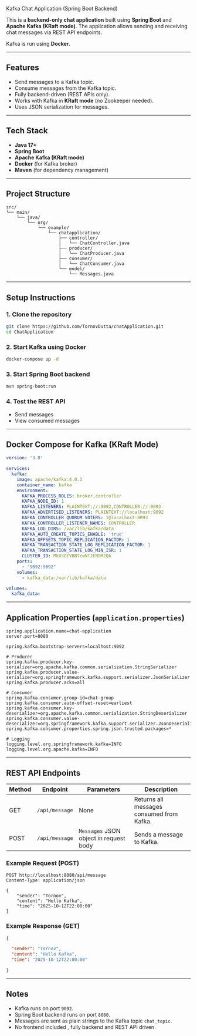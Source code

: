 Kafka Chat Application (Spring Boot Backend)

This is a **backend-only chat application** built using **Spring Boot** and **Apache Kafka (KRaft mode)**. The application allows sending and receiving chat messages via REST API endpoints.

Kafka is run using **Docker**.

---

## **Features**

- Send messages to a Kafka topic.
- Consume messages from the Kafka topic.
- Fully backend-driven (REST APIs only).
- Works with Kafka in **KRaft mode** (no Zookeeper needed).
- Uses JSON serialization for messages.

---

## **Tech Stack**

- **Java 17+**
- **Spring Boot**
- **Apache Kafka (KRaft mode)**
- **Docker** (for Kafka broker)
- **Maven** (for dependency management)

---

## **Project Structure**

```
src/
└── main/
    └── java/
        └── org/
            └── example/
                └── chatapplication/
                    ├── controller/
                    │   └── ChatController.java
                    ├── producer/
                    │   └── ChatProducer.java
                    ├── consumer/
                    │   └── ChatConsumer.java
                    └── model/
                        └── Messages.java

```

---

## **Setup Instructions**

### 1. Clone the repository
```bash
git clone https://github.com/TornovDutta/chatApplication.git
cd ChatApplication
```

### 2. Start Kafka using Docker
```bash
docker-compose up -d
```

### 3. Start Spring Boot backend
```bash
mvn spring-boot:run
```

### 4. Test the REST API
- Send messages
- View consumed messages

---

## **Docker Compose for Kafka (KRaft Mode)**

```yaml
version: '3.8'

services:
  kafka:
    image: apache/kafka:4.0.1
    container_name: kafka
    environment:
      KAFKA_PROCESS_ROLES: broker,controller
      KAFKA_NODE_ID: 1
      KAFKA_LISTENERS: PLAINTEXT://:9092,CONTROLLER://:9093
      KAFKA_ADVERTISED_LISTENERS: PLAINTEXT://localhost:9092
      KAFKA_CONTROLLER_QUORUM_VOTERS: 1@localhost:9093
      KAFKA_CONTROLLER_LISTENER_NAMES: CONTROLLER
      KAFKA_LOG_DIRS: /var/lib/kafka/data
      KAFKA_AUTO_CREATE_TOPICS_ENABLE: 'true'
      KAFKA_OFFSETS_TOPIC_REPLICATION_FACTOR: 1
      KAFKA_TRANSACTION_STATE_LOG_REPLICATION_FACTOR: 1
      KAFKA_TRANSACTION_STATE_LOG_MIN_ISR: 1
      CLUSTER_ID: MkU3OEVBNTcwNTJENDM2Qk
    ports:
      - "9092:9092"
    volumes:
      - kafka_data:/var/lib/kafka/data

volumes:
  kafka_data:

```

---

## **Application Properties (`application.properties`)**

```properties
spring.application.name=chat-application
server.port=8080

spring.kafka.bootstrap-servers=localhost:9092

# Producer
spring.kafka.producer.key-serializer=org.apache.kafka.common.serialization.StringSerializer
spring.kafka.producer.value-serializer=org.springframework.kafka.support.serializer.JsonSerializer
spring.kafka.producer.acks=all

# Consumer
spring.kafka.consumer.group-id=chat-group
spring.kafka.consumer.auto-offset-reset=earliest
spring.kafka.consumer.key-deserializer=org.apache.kafka.common.serialization.StringDeserializer
spring.kafka.consumer.value-deserializer=org.springframework.kafka.support.serializer.JsonDeserializer
spring.kafka.consumer.properties.spring.json.trusted.packages=*

# Logging
logging.level.org.springframework.kafka=INFO
logging.level.org.apache.kafka=INFO

```
---

## **REST API Endpoints**

| Method | Endpoint        | Parameters                         | Description                                 |
|--------|----------------|-----------------------------------|---------------------------------------------|
| GET    | `/api/message` | None                              | Returns all messages consumed from Kafka.   |
| POST   | `/api/message` | `Messages` JSON object in request body | Sends a message to Kafka.                  |

### Example Request (POST)

```http
POST http://localhost:8080/api/message
Content-Type: application/json

{
    "sender": "Tornov",
    "content": "Hello Kafka",
    "time": "2025-10-12T22:00:00"
}
```

### Example Response (GET)

```json
{

  "sender": "Tornov",
  "content": "Hello Kafka",
  "time": "2025-10-12T22:00:00"

}
```

---

## **Notes**

- Kafka runs on port `9092`.
- Spring Boot backend runs on port `8080`.
- Messages are sent as plain strings to the Kafka topic `chat_topic`.
- No frontend included , fully backend and REST API driven.

